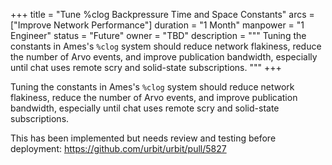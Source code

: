+++
title = "Tune %clog Backpressure Time and Space Constants"
arcs = ["Improve Network Performance"]
duration = "1 Month"
manpower = "1 Engineer"
status = "Future"
owner = "TBD"
description = """
Tuning the constants in Ames's `%clog` system should reduce network flakiness, reduce the number of Arvo events, and improve publication bandwidth, especially until chat uses remote scry and solid-state subscriptions.
"""
+++

Tuning the constants in Ames's `%clog` system should reduce network flakiness, reduce the number of Arvo events, and improve publication bandwidth, especially until chat uses remote scry and solid-state subscriptions.

This has been implemented but needs review and testing before deployment:
https://github.com/urbit/urbit/pull/5827